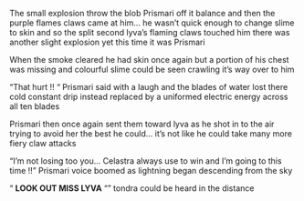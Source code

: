 The small explosion throw the blob Prismari off  it balance and then the purple flames claws came at him... he wasn’t quick enough to change slime to skin and so the split second lyva’s flaming claws touched him there was another slight explosion yet this time it was Prismari 

When the smoke cleared he had skin once again but a portion of his chest was missing and colourful slime could be seen crawling it’s way over to him 

“That hurt !! “ Prismari said with a laugh and the blades of water lost there cold constant drip instead replaced by a uniformed electric energy across all ten blades 

Prismari then once again sent them toward lyva as he shot in to the air trying to avoid her the best he could... it’s not like he could take many more fiery claw attacks 

“I’m not losing too you... Celastra always use to win and I’m going to this time !!” Prismari voice boomed as lightning began descending from  the sky 

“ **LOOK OUT MISS  LYVA** “” tondra could be heard in the distance
